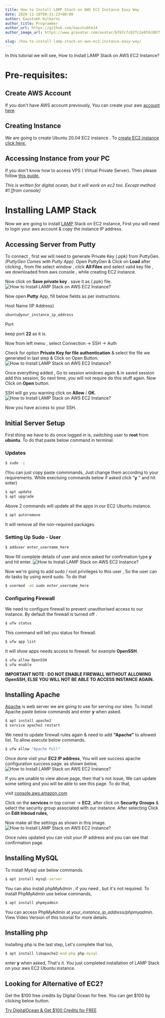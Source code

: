 ```yaml
---
title: How to Install LAMP Stack on AWS EC2 Instance Easy Way
date: 2020-11-16T08:31:23+00:00
author: Kaustubh Kulkarni
author_title: Programmer
author_url: https://github.com/kaustubhk24
author_image_url: https://www.gravatar.com/avatar/b76fcfc82fc2e8fdc8075636f1735f61?s=200

slug: /how-to-install-lamp-stack-on-aws-ec2-instance-easy-way/
---
```

In this tutorial we will see, How to Install LAMP Stack on AWS EC2 Instance?

# Pre-requisites:

## Create AWS Account

If you don't have AWS account previously, You can create your aws [account here](https://blog.kaustubh.codes/how-to-create-aws-account/).

## Creating Instance

We are going to create Ubuntu 20.04 EC2 instance . To [create EC2 instance click here.](https://blog.kaustubh.codes/how-to-create-an-aws-ubuntu-instance-in-5-minutes/)

## Accessing Instance from your PC

If you don't know how to access VPS ( Virtual Private Server). Then please follow [this guide.](https://blog.kaustubh.codes/how-to-access-digital-ocean-droplet-the-best-way/) 

_This is written for digital ocean, but it will work on ec2 too. Except method #1 [from console]_

# Installing LAMP Stack

Now we are going to install [LAMP](https://en.wikipedia.org/wiki/LAMP_(software_bundle)) Stack on EC2 instance, First you will need to login your aws account & copy the instance IP address. 

## Accessing Server from Putty

To connect , first we will need to generate Private Key (.ppk) from PuttyGen. _(PuttyGen Comes with Putty App)_. Open PuttyGen & Click on **Load** after clicking , from file select window , click **All Files** and select valid key file , we downloaded from aws console , while creating EC2 instance.

Now click on **Save private key** . save it as (.ppk) file.
![How to Install LAMP Stack on AWS EC2 Instance?
](https://kaustubhk24.netlify.app/imgs/wp-content/uploads/2020/11/image-2.png) 

Now open **Putty** App, fill below fields as per instructions.

Host Name (IP Address)

```cmd title="cmd"
ubuntu@your_instance_ip_address
```

Port

keep port **22** as it is.

Now from left menu , select Connection -> SSH -> Auth

Check for option **Private Key for file authentication** & select the file we generated in last step & Click on Open Button.
![How to Install LAMP Stack on AWS EC2 Instance?](https://kaustubhk24.netlify.app/imgs/wp-content/uploads/2020/11/image-3.png) 

Once everything added , Go to session windows again & in saved session add this session, So next time, you will not require do this stuff again. Now Click on **Open** button.

SSH will go you warning click on **Allow** / **OK**.
![How to Install LAMP Stack on AWS EC2 Instance?](https://kaustubhk24.netlify.app/imgs/wp-content/uploads/2020/11/image-4.png) 

Now you have access to your SSH.

## Initial Server Setup

First thing we have to do once logged in is, switching user to **root** from **ubuntu**. To do that paste below command in terminal.

### Updates

```cmd title="cmd"
$ sudo -i
```

(You can just copy paste commmands, Just change them according to your requirements. While exectuing commands below if asked click "**y** " and hit enter)

```cmd title="cmd"
$ apt update
$ apt upgrade
```

Above 2 commands will update all the apps in our EC2 Ubuntu instance.

```cmd title="cmd"
$ apt autoremove
```

It will remove all the non-required packages.

### Setting Up Sudo - User

```cmd title="cmd"
$ adduser enter_username_here
```

Now fill complete details of user and once asked for confirmation type **y** and hit enter.
![How to Install LAMP Stack on AWS EC2 Instance?](https://kaustubhk24.netlify.app/imgs/wp-content/uploads/2020/11/image-5.png) 

Now we're going to add sudo / root privileges to this user , So the user can do tasks by using word sudo. To do that

```cmd title="cmd"
$ usermod -aG sudo enter_username_here
```



### Configuring Firewall 

We need to configure firewall to prevent unauthorised access to our instance. By default the firewall is turned off .

```cmd title="cmd"
$ ufw status
```

This command will tell you status for firewall.

```cmd title="cmd"
$ ufw app list
```

It will show apps needs access to firewall. for example **OpenSSH**.

```cmd title="cmd"
$ ufw allow OpenSSH
$ ufw enable
```

**IMPORTANT NOTE : DO NOT ENABLE FIREWALL WITHOUT ALLOWING OpenSSH, ELSE YOU WILL NOT BE ABLE TO ACCESS INSTANCE AGAIN.**

## Installing Apache

[Apache](https://en.wikipedia.org/wiki/Apache) is web server we are going to use for serving our sites. To install Apache paste below commands and enter **y** when asked.

```cmd title="cmd"
$ apt install apache2
$ service apache2 restart
```

We need to update firewall rules again & need to add **"Apache"** to allowed list. To allow execute below commands.

```cmd title="cmd"
$ ufw allow "Apache Full"
```

Once done visit your **EC2 IP address**, You will see success apache configuration success page. as shown below,
![How to Install LAMP Stack on AWS EC2 Instance?](https://kaustubhk24.netlify.app/imgs/wp-content/uploads/2020/10/image-17.png) 

If you are unable to view above page, then that's not issue, We can update some setting and you will be able to see this page. To do that,

visit [console.aws.amazon.com](https://console.aws.amazon.com)

Click on the **services** in top corner -> **EC2**, after click on **Security Groups** & select the security group associated with our instance. After selecting Click on **Edit Inboud rules**,

Now make all the settings as shown in this image.
![How to Install LAMP Stack on AWS EC2 Instance?](https://kaustubhk24.netlify.app/imgs/wp-content/uploads/2020/11/image-6-1024x307.png) 

Once rules updated you can visit your IP address and you can see that confirmation page.

## Installing MySQL

To install Mysql use below commands.

```cmd title="cmd"
$ apt install mysql-server
```

You can also install phpMyAdmin , if you need , but it's not required. To install PhpMyAdmin use below commands,

```cmd title="cmd"
$ apt install phpmyadmin
```

You can access PhpMyAdmin at _your_instance_ip_address/phpmyadmin_. View Video Version of this tutorial for more details.

## Installing php

Installing php is the last step, Let's complete that too,

```cmd title="cmd"
$ apt install libapache2-mod-php php-mysql
```

enter **y** when asked, That's it. You just completed installation of LAMP Stack on your aws EC2 Ubuntu instance.






## Looking for Alternative of EC2? 


Get the $100 free credits by Digital Ocean for free. You can get $100 by clicking below button.



[Try DigitalOcean & Get $100 Credits for FREE](https://m.do.co/c/253fdc8807b5)


